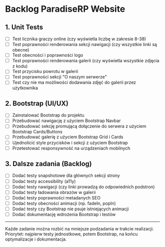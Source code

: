 # Backlog ParadiseRP Website

## 1. Unit Tests
- [ ] Test licznika graczy online (czy wyświetla liczbę w zakresie 8-38)
- [ ] Test poprawności renderowania sekcji nawigacji (czy wszystkie linki są obecne)
- [ ] Test obecności i poprawności logo
- [ ] Test poprawności renderowania galerii (czy wyświetla wszystkie zdjęcia z kodu)
- [ ] Test przycisku powrotu w galerii
- [ ] Test poprawności sekcji "O naszym serwerze"
- [ ] Test czy nie ma możliwości dodawania zdjęć do galerii przez użytkownika

## 2. Bootstrap (UI/UX)
- [ ] Zainstalować Bootstrap do projektu
- [ ] Przebudować nawigację z użyciem Bootstrap Navbar
- [ ] Przebudować sekcję promującą dołączenie do serwera z użyciem Bootstrap Cards/Buttons
- [ ] Przebudować galerię z użyciem Bootstrap Grid i Cards
- [ ] Ujednolicić style przycisków i sekcji z użyciem Bootstrap
- [ ] Przetestować responsywność na urządzeniach mobilnych

## 3. Dalsze zadania (Backlog)
- [ ] Dodać testy snapshotowe dla głównych sekcji strony
- [ ] Dodać testy accessibility (a11y)
- [ ] Dodać testy nawigacji (czy linki prowadzą do odpowiednich podstron)
- [ ] Dodać testy ładowania obrazów w galerii
- [ ] Dodać testy poprawności metadanych SEO
- [ ] Dodać testy obecności animacji (np. fadeIn, popIn)
- [ ] Dodać testy czy Bootstrap nie psuje istniejących animacji
- [ ] Dodać dokumentację wdrożenia Bootstrap i testów

---
Każde zadanie można rozbić na mniejsze podzadania w trakcie realizacji. Priorytet: najpierw testy jednostkowe, potem Bootstrap, na końcu optymalizacje i dokumentacja.
